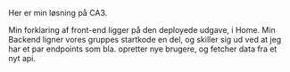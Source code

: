Her er min løsning på CA3. 

Min forklaring af front-end ligger på den deployede udgave, i Home. 
Min Backend ligner vores gruppes startkode en del, og skiller sig ud ved at jeg har et par endpoints som bla. opretter nye brugere, og fetcher data fra et nyt api.
